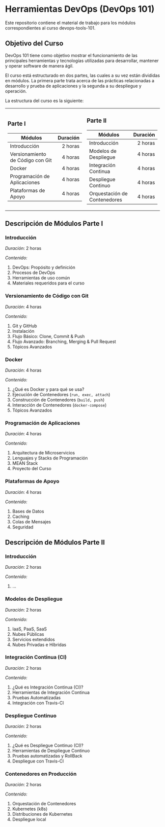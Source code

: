 # Herramientas DevOps (DevOps 101)

Este repositorio contiene el material de trabajo para los módulos correspondientes al curso devops-tools-101.

## Objetivo del Curso

DevOps 101 tiene como objetivo mostrar el funcionamiento de las principales herramientas y tecnologías utilizadas para desarrollar, mantener y operar software de manera ágil.

El curso está estructurado en dos partes, las cuales a su vez están divididas en módulos. La primera parte trata acerca de las prácticas relacionadas a desarrollo y prueba de aplicaciones y la segunda a su despliegue y operación.

La estructura del curso es la siguiente:

<table style="border: 0px">
<tr style="border: 0px">
<td style="border: 0px">

### Parte I

| Módulos                          | Duración |
| -------------------------------- | -------: |
| Introducción                     |  2 horas |
| Versionamiento de Código con Git |  4 horas |
| Docker                           |  4 horas |
| Programación de Aplicaciones     |  4 horas |
| Plataformas de Apoyo             |  4 horas |

</td>
<td style="border: 0px">

### Parte II

| Módulos                      | Duración |
| ---------------------------- | -------: |
| Introducción                 |  2 horas |
| Modelos de Despliegue        |  4 horas |
| Integración Continua         |  4 horas |
| Despliegue Continuo          |  4 horas |
| Orquestación de Contenedores |  4 horas |

</td>
</tr>
</table>

## Descripción de Módulos Parte I

### **Introducción** 

_Duración_: 2 horas 

_Contenido:_

1. DevOps: Propósito y definición
2. Procesos de DevOps
3. Herramientas de uso común
4. Materiales requeridos para el curso

### **Versionamiento de Código con Git**

_Duración_: 4 horas 

_Contenido:_

1. Git y GitHub
2. Instalación
3. Flujo Básico: Clone, Commit & Push
4. Flujo Avanzado: Branching, Merging & Pull Request
5. Tópicos Avanzados 

### **Docker**

_Duración_: 4 horas 

_Contenido:_

1. ¿Qué es Docker y para qué se usa?
2. Ejecución de Contenedores (`run, exec, attach`)
3. Construcción de Contenedores (`build, push`)
4. Interacción de Contenedores (`docker-compose`)
5. Tópicos Avanzados

### **Programación de Aplicaciones**

_Duración_: 4 horas 

_Contenido:_

1. Arquitectura de Microservicios
2. Lenguajes y Stacks de Programación
3. MEAN Stack
4. Proyecto del Curso

### **Plataformas de Apoyo** 

_Duración_: 4 horas 

_Contenido:_

1. Bases de Datos
2. Caching
3. Colas de Mensajes
4. Seguridad

## Descripción de Módulos Parte II

### **Introducción** 

_Duración_: 2 horas 

_Contenido:_

1. ...

### **Modelos de Despliegue** 

_Duración_: 2 horas 

_Contenido:_

1. IaaS, PaaS, SaaS
2. Nubes Públicas
3. Servicios extendidos
4. Nubes Privadas e Híbridas

### **Integración Continua (CI)** 

_Duración_: 2 horas 

_Contenido:_

1. ¿Qué es Integración Continua (CI)?
2. Herramientas de Integración Continua 
3. Pruebas Automatizadas
4. Integración con Travis-CI

### **Despliegue Continuo** 

_Duración_: 2 horas 

_Contenido:_

1. ¿Qué es Despliegue Continuo (CI)?
2. Herramientas de Despliegue Continuo 
3. Pruebas automatizadas y RollBack
4. Despliegue con Travis-CI

### **Contenedores en Producción** 

_Duración_: 2 horas 

_Contenido:_

1. Orquestación de Contenedores
2. Kubernetes (k8s)
3. Distribuciones de Kubernetes
4. Despliegue local
    
         


